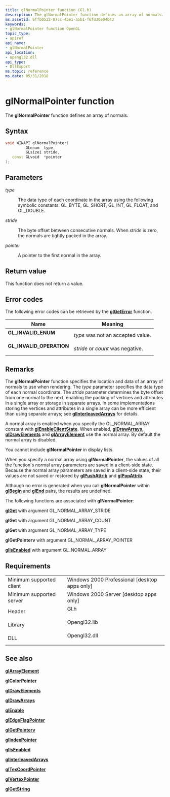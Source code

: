 ```yaml
---
title: glNormalPointer function (Gl.h)
description: The glNormalPointer function defines an array of normals.
ms.assetid: 6ffb0522-87cc-4be1-a5b1-f6fd30e04b43
keywords:
- glNormalPointer function OpenGL
topic_type:
- apiref
api_name:
- glNormalPointer
api_location:
- opengl32.dll
api_type:
- DllExport
ms.topic: reference
ms.date: 05/31/2018
---
```


# glNormalPointer function

The **glNormalPointer** function defines an array of normals.

## Syntax


```C++
void WINAPI glNormalPointer(
         GLenum  type,
         GLsizei stride,
   const GLvoid  *pointer
);
```



## Parameters

<dl> <dt>

*type* 
</dt> <dd>

The data type of each coordinate in the array using the following symbolic constants: GL\_BYTE, GL\_SHORT, GL\_INT, GL\_FLOAT, and GL\_DOUBLE.

</dd> <dt>

*stride* 
</dt> <dd>

The byte offset between consecutive normals. When *stride* is zero, the normals are tightly packed in the array.

</dd> <dt>

*pointer* 
</dt> <dd>

A pointer to the first normal in the array.

</dd> </dl>

## Return value

This function does not return a value.

## Error codes

The following error codes can be retrieved by the [**glGetError**](glgeterror.md) function.



| Name                                                                                                  | Meaning                                      |
|-------------------------------------------------------------------------------------------------------|----------------------------------------------|
| <dl> <dt>**GL\_INVALID\_ENUM**</dt> </dl>      | *type* was not an accepted value.<br/> |
| <dl> <dt>**GL\_INVALID\_OPERATION**</dt> </dl> | *stride* or *count* was negative.<br/> |



## Remarks

The **glNormalPointer** function specifies the location and data of an array of normals to use when rendering. The *type* parameter specifies the data type of each normal coordinate. The *stride* parameter determines the byte offset from one normal to the next, enabling the packing of vertices and attributes in a single array or storage in separate arrays. In some implementations storing the vertices and attributes in a single array can be more efficient than using separate arrays; see [**glInterleavedArrays**](glinterleavedarrays.md) for details.

A normal array is enabled when you specify the GL\_NORMAL\_ARRAY constant with [**glEnableClientState**](glenableclientstate.md). When enabled, [**glDrawArrays**](gldrawarrays.md), [**glDrawElements**](gldrawelements.md) and [**glArrayElement**](glarrayelement.md) use the normal array. By default the normal array is disabled.

You cannot include **glNormalPointer** in display lists.

When you specify a normal array using **glNormalPointer**, the values of all the function's normal array parameters are saved in a client-side state. Because the normal array parameters are saved in a client-side state, their values are not saved or restored by [**glPushAttrib**](glpushattrib.md) and [**glPopAttrib**](glpopattrib.md).

Although no error is generated when you call **glNormalPointer** within [**glBegin**](glbegin.md) and [**glEnd**](glend.md) pairs, the results are undefined.

The following functions are associated with **glNormalPointer**:

[**glGet**](glgetbooleanv--glgetdoublev--glgetfloatv--glgetintegerv.md) with argument GL\_NORMAL\_ARRAY\_STRIDE

**glGet** with argument GL\_NORMAL\_ARRAY\_COUNT

**glGet** with argument GL\_NORMAL\_ARRAY\_TYPE

**glGetPointerv** with argument GL\_NORMAL\_ARRAY\_POINTER

[**glIsEnabled**](glisenabled.md) with argument GL\_NORMAL\_ARRAY

## Requirements



|                                     |                                                                                         |
|-------------------------------------|-----------------------------------------------------------------------------------------|
| Minimum supported client<br/> | Windows 2000 Professional \[desktop apps only\]<br/>                              |
| Minimum supported server<br/> | Windows 2000 Server \[desktop apps only\]<br/>                                    |
| Header<br/>                   | <dl> <dt>Gl.h</dt> </dl>         |
| Library<br/>                  | <dl> <dt>Opengl32.lib</dt> </dl> |
| DLL<br/>                      | <dl> <dt>Opengl32.dll</dt> </dl> |



## See also

<dl> <dt>

[**glArrayElement**](glarrayelement.md)
</dt> <dt>

[**glColorPointer**](glcolorpointer.md)
</dt> <dt>

[**glDrawElements**](gldrawelements.md)
</dt> <dt>

[**glDrawArrays**](gldrawarrays.md)
</dt> <dt>

[**glEnable**](glenable.md)
</dt> <dt>

[**glEdgeFlagPointer**](gledgeflagpointer.md)
</dt> <dt>

[**glGetPointerv**](glgetpointerv.md)
</dt> <dt>

[**glIndexPointer**](glindexpointer.md)
</dt> <dt>

[**glIsEnabled**](glisenabled.md)
</dt> <dt>

[**glInterleavedArrays**](glinterleavedarrays.md)
</dt> <dt>

[**glTexCoordPointer**](gltexcoordpointer.md)
</dt> <dt>

[**glVertexPointer**](glvertexpointer.md)
</dt> <dt>

[**glGetString**](glgetstring.md)
</dt> </dl>

 

 





